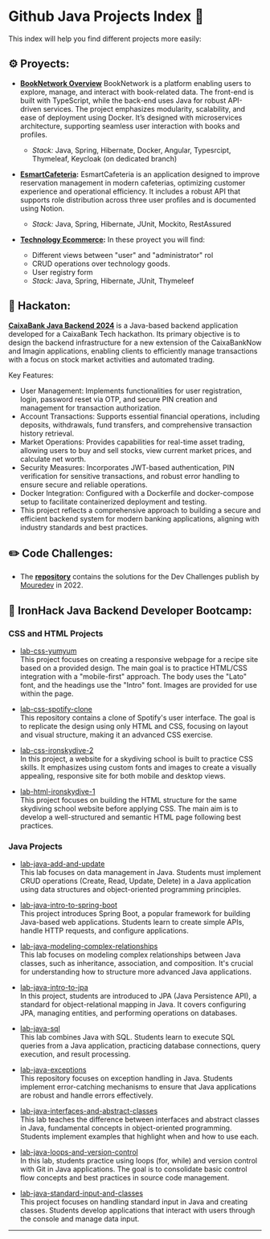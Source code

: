 # Github Java Projects Index 📖

This index will help you find different projects more easily:

## ⚙️ Proyects: 
 - **[BookNetwork Overview](https://github.com/esmartdie/BookNetwork)**
 BookNetwork is a platform enabling users to explore, manage, and interact with book-related data. The front-end is built with TypeScript, while the back-end uses Java for robust API-driven services. The project emphasizes modularity, scalability, and ease of deployment using Docker. It’s  designed with microservices architecture, supporting seamless user interaction with books and profiles.
   * *Stack:* Java, Spring, Hibernate, Docker, Angular, Typesrcipt, Thymeleaf, Keycloak (on dedicated branch)

 - **[EsmartCafeteria][5]:** EsmartCafeteria is an application designed to improve reservation management in modern cafeterias, optimizing customer experience and operational efficiency. It includes a robust API that supports role distribution across three user profiles and is documented using Notion.
    * *Stack:* Java, Spring, Hibernate, JUnit, Mockito, RestAssured

 - **[Technology Ecommerce][1]:** In these proyect you will find:
    * Different views between "user" and "administrator" rol
    * CRUD operations over technology goods. 
    * User registry form
    * *Stack:* Java, Spring, Hibernate, JUnit, Thymeleef

## 🤖 Hackaton: 
**[CaixaBank Java Backend 2024](https://github.com/esmartdie/Hackaton-caixabank-backend-java-dic24)**  is a Java-based backend application developed for a CaixaBank Tech hackathon. Its primary objective is to design the backend infrastructure for a new extension of the CaixaBankNow and Imagin applications, enabling clients to efficiently manage transactions with a focus on stock market activities and automated trading.

Key Features:
- User Management: Implements functionalities for user registration, login, password reset via OTP, and secure PIN creation and management for transaction authorization.
- Account Transactions: Supports essential financial operations, including deposits, withdrawals, fund transfers, and comprehensive transaction history retrieval.
- Market Operations: Provides capabilities for real-time asset trading, allowing users to buy and sell stocks, view current market prices, and calculate net worth.
- Security Measures: Incorporates JWT-based authentication, PIN verification for sensitive transactions, and robust error handling to ensure secure and reliable operations.
- Docker Integration: Configured with a Dockerfile and docker-compose setup to facilitate containerized deployment and testing.
- This project reflects a comprehensive approach to building a secure and efficient backend system for modern banking applications, aligning with industry standards and best practices.

## ✏️ Code Challenges:

- The **[repository][4]** contains the solutions for the Dev Challenges publish by [Mouredev][3] in 2022.


## 📖 IronHack Java Backend Developer Bootcamp:

### CSS and HTML Projects

- [lab-css-yumyum](https://github.com/esmartdie/lab-css-yumyum)  
This project focuses on creating a responsive webpage for a recipe site based on a provided design. The main goal is to practice HTML/CSS integration with a "mobile-first" approach. The body uses the "Lato" font, and the headings use the "Intro" font. Images are provided for use within the page.  

- [lab-css-spotify-clone](https://github.com/esmartdie/lab-css-spotify-clone)  
This repository contains a clone of Spotify's user interface. The goal is to replicate the design using only HTML and CSS, focusing on layout and visual structure, making it an advanced CSS exercise.  


- [lab-css-ironskydive-2](https://github.com/esmartdie/lab-css-ironskydive-2)  
In this project, a website for a skydiving school is built to practice CSS skills. It emphasizes using custom fonts and images to create a visually appealing, responsive site for both mobile and desktop views.  

- [lab-html-ironskydive-1](https://github.com/esmartdie/lab-html-ironskydive-1)  
This project focuses on building the HTML structure for the same skydiving school website before applying CSS. The main aim is to develop a well-structured and semantic HTML page following best practices.  

### Java Projects

- [lab-java-add-and-update](https://github.com/esmartdie/lab-java-add-and-update)  
This lab focuses on data management in Java. Students must implement CRUD operations (Create, Read, Update, Delete) in a Java application using data structures and object-oriented programming principles.  

- [lab-java-intro-to-spring-boot](https://github.com/esmartdie/lab-java-intro-to-spring-boot)  
This project introduces Spring Boot, a popular framework for building Java-based web applications. Students learn to create simple APIs, handle HTTP requests, and configure applications.  

- [lab-java-modeling-complex-relationships](https://github.com/esmartdie/lab-java-modeling-complex-relationships)  
This lab focuses on modeling complex relationships between Java classes, such as inheritance, association, and composition. It's crucial for understanding how to structure more advanced Java applications.  

- [lab-java-intro-to-jpa](https://github.com/esmartdie/lab-java-intro-to-jpa)  
In this project, students are introduced to JPA (Java Persistence API), a standard for object-relational mapping in Java. It covers configuring JPA, managing entities, and performing operations on databases.  

- [lab-java-sql](https://github.com/esmartdie/lab-java-sql)  
This lab combines Java with SQL. Students learn to execute SQL queries from a Java application, practicing database connections, query execution, and result processing.  

- [lab-java-exceptions](https://github.com/esmartdie/lab-java-exceptions)  
This repository focuses on exception handling in Java. Students implement error-catching mechanisms to ensure that Java applications are robust and handle errors effectively.  

- [lab-java-interfaces-and-abstract-classes](https://github.com/esmartdie/lab-java-interfaces-and-abstract-classes)  
This lab teaches the difference between interfaces and abstract classes in Java, fundamental concepts in object-oriented programming. Students implement examples that highlight when and how to use each.  

- [lab-java-loops-and-version-control](https://github.com/esmartdie/lab-java-loops-and-version-control)  
In this lab, students practice using loops (for, while) and version control with Git in Java applications. The goal is to consolidate basic control flow concepts and best practices in source code management.  

- [lab-java-standard-input-and-classes](https://github.com/esmartdie/lab-java-standard-input-and-classes)  
This project focuses on handling standard input in Java and creating classes. Students develop applications that interact with users through the console and manage data input.  

---




[1]: https://github.com/esmartdie/Spring_Ecommerce
[2]: https://github.com/esmartdie/QA_Engineer_Interview
[3]: https://github.com/mouredev
[4]: https://github.com/esmartdie/Dev_Challenges_2022
[5]: https://github.com/esmartdie/EsmartCafeteria
